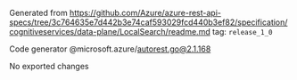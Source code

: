 Generated from https://github.com/Azure/azure-rest-api-specs/tree/3c764635e7d442b3e74caf593029fcd440b3ef82/specification/cognitiveservices/data-plane/LocalSearch/readme.md tag: `release_1_0`

Code generator @microsoft.azure/autorest.go@2.1.168

No exported changes